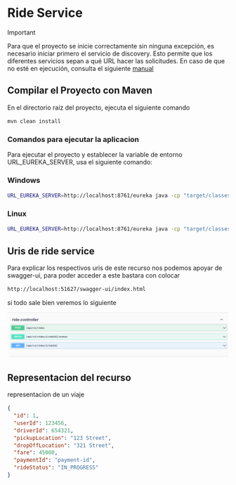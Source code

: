 # Ride Service

>[!IMPORTANT]
Para que el proyecto se inicie correctamente sin ninguna excepción, es necesario iniciar primero el servicio de discovery. Esto permite que los diferentes servicios sepan a qué URL hacer las solicitudes. En caso de que no esté en ejecución, consulta el siguiente [manual](../discovery-service/README.md)

## Compilar el Proyecto con Maven

En el directorio raíz del proyecto, ejecuta el siguiente comando

```bash
mvn clean install
```

###  Comandos para ejecutar la aplicacion

Para ejecutar el proyecto y establecer la variable de entorno URL_EUREKA_SERVER, usa el siguiente comando:

### Windows


```bash
URL_EUREKA_SERVER=http://localhost:8761/eureka java -cp "target/classes;target/dependency/*" com.uber.clone.RideServiceApplication
```

### Linux

```bash
URL_EUREKA_SERVER=http://localhost:8761/eureka java -cp "target/classes:target/dependency/*" com.uber.clone.RideServiceApplication
```

## Uris de ride service

Para explicar los respectivos uris de este recurso nos podemos apoyar de swagger-ui, para poder acceder a este bastara con colocar

```bash
http://localhost:51627/swagger-ui/index.html
```


si todo sale bien veremos lo siguiente 

![alt text](../docs/img/07-uri-recursos-ride-service.png)

## Representacion del recurso

representacion de un viaje

```json
{
  "id": 1,
  "userId": 123456,
  "driverId": 654321,
  "pickupLocation": "123 Street",
  "dropOffLocation": "321 Street",
  "fare": 45000,
  "paymentId": "payment-id",
  "rideStatus": "IN_PROGRESS"
}
```